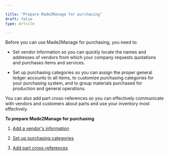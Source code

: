 ```yaml
---

title: "Prepare Made2Manage for purchasing"
draft: false
type: Article

---
```


Before you can use Made2Manage for purchasing, you need to:

- Set vendor information so you can quickly locate the names and addresses of vendors from which your company requests quotations and purchases items and services.

- Set up purchasing categories so you can assign the proper general ledger accounts to all items, to customize purchasing categories for your purchasing system, and to group materials purchased for production and general operations.

You can also add part cross-references so you can effectively communicate with vendors and customers about parts and use your inventory most effectively.

**To prepare Made2Manage for purchasing**

1. [Add a vendor's information](adding-a-vendor.md)

2. [Set up purchasing categories](set-up-purchasing-categories.md)

3. [Add part cross-references](add-a-part-s-cross-references.md)

​